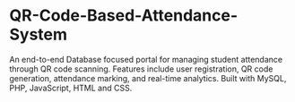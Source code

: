 # QR-Code-Based-Attendance-System
An end-to-end Database focused portal for managing student attendance through QR code scanning. Features include user registration, QR code generation, attendance marking, and real-time analytics. Built with MySQL, PHP, JavaScript, HTML and CSS.
